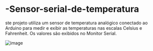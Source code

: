 # -Sensor-serial-de-temperatura
ste projeto utiliza um sensor de temperatura analógico conectado ao Arduino para medir e exibir as temperaturas nas escalas Celsius e Fahrenheit. Os valores são exibidos no Monitor Serial.




![image](https://github.com/user-attachments/assets/393808ae-826d-41d6-82f5-f3a830c4851a)

